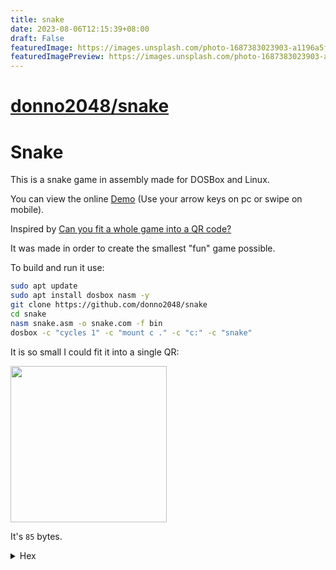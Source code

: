 ```yaml
---
title: snake
date: 2023-08-06T12:15:39+08:00
draft: False
featuredImage: https://images.unsplash.com/photo-1687383023903-a1196a5ffd90?ixid=M3w0NjAwMjJ8MHwxfHJhbmRvbXx8fHx8fHx8fDE2OTEyOTUyNDF8&ixlib=rb-4.0.3
featuredImagePreview: https://images.unsplash.com/photo-1687383023903-a1196a5ffd90?ixid=M3w0NjAwMjJ8MHwxfHJhbmRvbXx8fHx8fHx8fDE2OTEyOTUyNDF8&ixlib=rb-4.0.3
---
```


# [donno2048/snake](https://github.com/donno2048/snake)

# Snake

This is a snake game in assembly made for DOSBox and Linux.

You can view the online [Demo](https://donno2048.github.io/snake/) (Use your arrow keys on pc or swipe on mobile).

Inspired by [Can you fit a whole game into a QR code?](https://youtu.be/ExwqNreocpg)

It was made in order to create the smallest "fun" game possible.

To build and run it use:

```sh
sudo apt update
sudo apt install dosbox nasm -y
git clone https://github.com/donno2048/snake
cd snake
nasm snake.asm -o snake.com -f bin
dosbox -c "cycles 1" -c "mount c ." -c "c:" -c "snake"
```

It is so small I could fit it into a single QR:

<img src="./snake.png" width="250"/>

It's `85` bytes.

<details>
  <summary>Hex</summary>
  <br/>
    
```
6800b81fb9a00fb80
300cd10bfd0078d76
fc0fafdd21cb382f7
4f7880fe460bb0400
241e7a0288cb24147
402f7db29df39cf77
d3d1fb8d4102f6f12
0e474c8382d74c489
7e004545380d882d7
4c426ad938827ebc8
```
</details>

